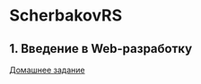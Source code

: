 # ScherbakovRS

## 1. Введение в Web-разработку
[Домашнее задание](https://jsfiddle.net/Devourer_corda/0hjgfzmd/8)
